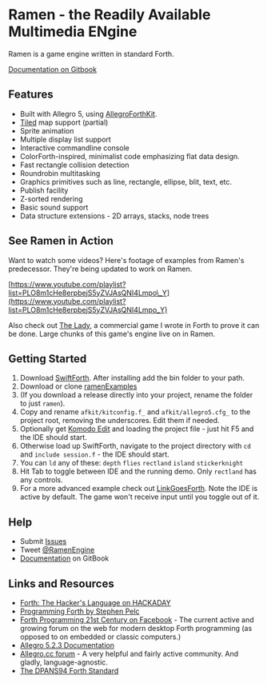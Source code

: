 # Ramen - the Readily Available Multimedia ENgine

Ramen is a game engine written in standard Forth.

[Documentation on Gitbook](https://rogerlevy.gitbook.io/ramen/v/docs/)

## Features

* Built with Allegro 5, using [AllegroForthKit](https://github.com/RogerLevy/AllegroForthKit).
* [Tiled](https://www.mapeditor.org/) map support \(partial\)
* Sprite animation
* Multiple display list support
* Interactive commandline console
* ColorForth-inspired, minimalist code emphasizing flat data design.
* Fast rectangle collision detection
* Roundrobin multitasking
* Graphics primitives such as line, rectangle, ellipse, blit, text, etc.
* Publish facility
* Z-sorted rendering
* Basic sound support
* Data structure extensions - 2D arrays, stacks, node trees

## See Ramen in Action

Want to watch some videos? Here's footage of examples from Ramen's predecessor. They're being updated to work on Ramen.

[https://www.youtube.com/playlist?list=PLO8m1cHe8erpbejS5yZVJAsQNI4Lmpo\_Y](https://www.youtube.com/playlist?list=PLO8m1cHe8erpbejS5yZVJAsQNI4Lmpo_Y)

Also check out [The Lady](https://store.steampowered.com/app/341060/The_Lady/%20), a commercial game I wrote in Forth to prove it can be done. Large chunks of this game's engine live on in Ramen.

## Getting Started

1. Download [SwiftForth](https://www.forth.com/swiftforth/). After installing add the bin folder to your path.
2. Download or clone [ramenExamples](https://github.com/RogerLevy/ramenExamples)
3. \(If you download a release directly into your project, rename the folder to just `ramen`\).
4. Copy and rename `afkit/kitconfig.f_` and `afkit/allegro5.cfg_` to the project root, removing the underscores.  Edit them if needed.
5. Optionally get [Komodo Edit](https://www.activestate.com/komodo-ide/downloads/edit) and loading the project file - just hit F5 and the IDE should start.
6. Otherwise load up SwiftForth, navigate to the project directory with `cd` and `include session.f` - the IDE should start.  
7. You can `ld` any of these: `depth` `flies` `rectland` `island` `stickerknight`
8. Hit Tab to toggle between IDE and the running demo.  Only `rectland` has any controls.
9. For a more advanced example check out [LinkGoesForth](https://github.com/RogerLevy/linkgoesforth).  Note the IDE is active by default.  The game won't receive input until you toggle out of it.

## Help

* Submit [Issues](https://github.com/RogerLevy/ramen/issues)
* Tweet [@RamenEngine](https://twitter.com/RamenEngine) 
* [Documentation](https://rogerlevy.gitbook.io/ramen/v/gh-pages/) on GitBook

## Links and Resources

* [Forth: The Hacker's Language on HACKADAY](https://hackaday.com/2017/01/27/forth-the-hackers-language/)
* [Programming Forth by Stephen Pelc](http://www.mpeforth.com/arena/ProgramForth.pdf)
* [Forth Programming 21st Century on Facebook](https://www.facebook.com/groups/PROGRAMMINGFORTH/) - The current active and growing forum on the web for modern desktop Forth programming \(as opposed to on embedded or classic computers.\) 
* [Allegro 5.2.3 Documentation](http://liballeg.org/a5docs/5.2.3/)
* [Allegro.cc forum](https://www.allegro.cc/forums) - A very helpful and fairly active community.  And gladly, language-agnostic.
* [The DPANS94 Forth Standard](http://dl.forth.com/sitedocs/dpans94.pdf)

